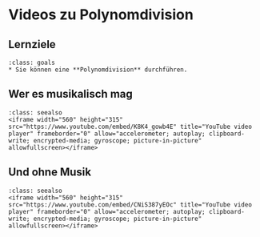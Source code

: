 # Videos zu Polynomdivision

## Lernziele

```{admonition} Lernziele
:class: goals
* Sie können eine **Polynomdivision** durchführen.
```

## Wer es musikalisch mag

```{admonition} Video
:class: seealso
<iframe width="560" height="315" src="https://www.youtube.com/embed/K8K4_gowb4E" title="YouTube video player" frameborder="0" allow="accelerometer; autoplay; clipboard-write; encrypted-media; gyroscope; picture-in-picture" allowfullscreen></iframe>
```

## Und ohne Musik

```{admonition} Video
:class: seealso
<iframe width="560" height="315" src="https://www.youtube.com/embed/CNiS387yEOc" title="YouTube video player" frameborder="0" allow="accelerometer; autoplay; clipboard-write; encrypted-media; gyroscope; picture-in-picture" allowfullscreen></iframe>
```

